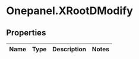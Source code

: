 # Onepanel.XRootDModify

## Properties
Name | Type | Description | Notes
------------ | ------------- | ------------- | -------------


